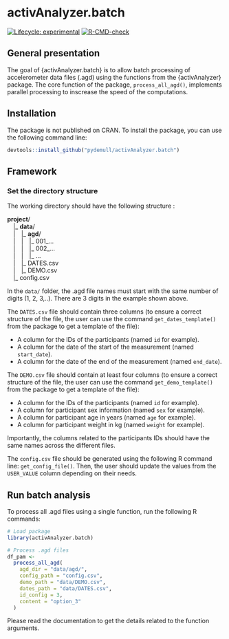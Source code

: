 
<!-- README.md is generated from README.Rmd. Please edit that file -->

# activAnalyzer.batch

<!-- badges: start -->

[![Lifecycle:
experimental](https://img.shields.io/badge/lifecycle-experimental-orange.svg)](https://lifecycle.r-lib.org/articles/stages.html#experimental)
[![R-CMD-check](https://github.com/pydemull/activAnalyzer.batch/actions/workflows/R-CMD-check.yaml/badge.svg)](https://github.com/pydemull/activAnalyzer.batch/actions/workflows/R-CMD-check.yaml)
<!-- badges: end -->

## General presentation

The goal of {activAnalyzer.batch} is to allow batch processing of
accelerometer data files (.agd) using the functions from the
{activAnalyzer} package. The core function of the package,
`process_all_agd()`, implements parallel processing to inscrease the
speed of the computations.

## Installation

The package is not published on CRAN. To install the package, you can
use the following command line:

``` r
devtools::install_github("pydemull/activAnalyzer.batch")
```

## Framework

### Set the directory structure

The working directory should have the following structure :

**project**/  
 \|\_ **data**/  
 \| \|\_ **agd**/  
 \| \| \|\_ 001\_…  
 \| \| \|\_ 002\_…  
 \| \| \|\_ …  
 \| \|\_ DATES.csv  
 \| \|\_ DEMO.csv  
 \|\_ config.csv

In the `data/` folder, the .agd file names must start with the same
number of digits (1, 2, 3,..). There are 3 digits in the example shown
above.

The `DATES.csv` file should contain three columns (to ensure a correct
structure of the file, the user can use the command
`get_dates_template()` from the package to get a template of the file):

- A column for the IDs of the participants (named `id` for example).
- A column for the date of the start of the measurement (named
  `start_date`).
- A column for the date of the end of the measurement (named
  `end_date`).

The `DEMO.csv` file should contain at least four columns (to ensure a
correct structure of the file, the user can use the command
`get_demo_template()` from the package to get a template of the file):

- A column for the IDs of the participants (named `id` for example).
- A column for participant sex information (named `sex` for example).
- A column for participant age in years (named `age` for example).
- A column for participant weight in kg (named `weight` for example).

Importantly, the columns related to the participants IDs should have the
same names across the different files.

The `config.csv` file should be generated using the following R command
line: `get_config_file()`. Then, the user should update the values from
the `USER_VALUE` column depending on their needs.

## Run batch analysis

To process all .agd files using a single function, run the following R
commands:

``` r
# Load package
library(activAnalyzer.batch)

# Process .agd files
df_pam <-
  process_all_agd(
    agd_dir = "data/agd/",
    config_path = "config.csv",
    demo_path = "data/DEMO.csv",
    dates_path = "data/DATES.csv",
    id_config = 3,
    content = "option_3"
  )
```

Please read the documentation to get the details related to the function
arguments.
